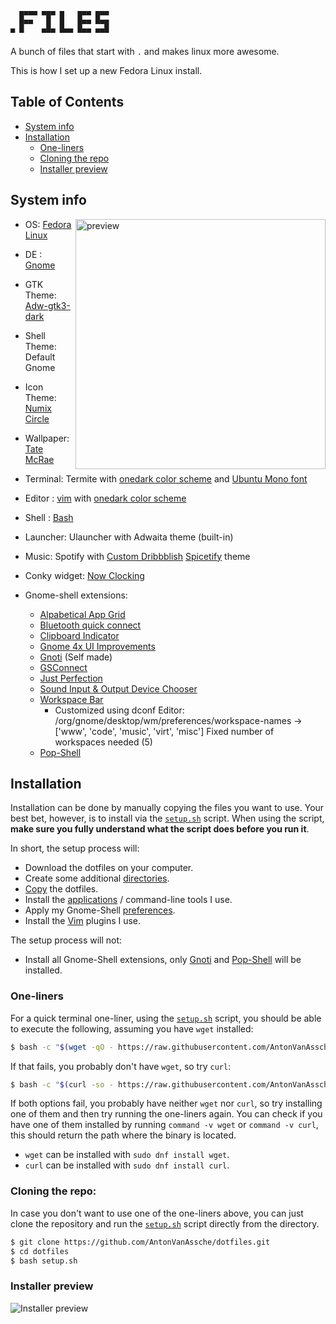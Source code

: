 ```
  █▀▀▀ ▀█▀ █   █▀▀ █▀▀
  █▀▀   █  █   █▀▀ ▀▀█
▀ ▀    ▀▀▀ ▀▀▀ ▀▀▀ ▀▀▀
```

A bunch of files that start with `.` and makes linux more awesome.

This is how I set up a new Fedora Linux install.

## Table of Contents

-  [System info](#system-info)
-  [Installation](#installation)
   -  [One-liners](#one-liners)
   -  [Cloning the repo](#cloning-the-repo)
   -  [Installer preview](#installer-preview)

## System info

<img src="./assets/TateMcRaePreview.png" alt="preview" align="right" width="400px">

-  OS: [Fedora Linux](https://getfedora.org/)
-  DE : [Gnome](https://gitlab.gnome.org/GNOME/gnome-shell)
-  GTK Theme: [Adw-gtk3-dark](https://github.com/lassekongo83/adw-gtk3)
-  Shell Theme: Default Gnome
-  Icon Theme: [Numix Circle](https://github.com/numixproject/numix-icon-theme-circle)
-  Wallpaper: [Tate McRae](./src/walls/Tate-McRae.jpg)
-  Terminal: Termite with [onedark color scheme](./src/.config/termite/config) and [Ubuntu Mono font](https://design.ubuntu.com/font/)
-  Editor : [vim](https://github.com/vim/vim)
   with [onedark color scheme](https://github.com/joshdick/onedark.vim)
-  Shell : [Bash](https://www.gnu.org/software/bash/)
-  Launcher: Ulauncher with Adwaita theme (built-in)
-  Music: Spotify with [Custom Dribbblish](./src/.config/spicetify/Themes/Dribbblish) [Spicetify](https://github.com/khanhas/spicetify-cli) theme
-  Conky widget: [Now Clocking](https://github.com/AntonVanAssche/now-clocking)

-  Gnome-shell extensions:
   -  [Alpabetical App Grid](https://github.com/stuarthayhurst/alphabetical-grid-extension)
   -  [Bluetooth quick connect](https://github.com/bjarosze/gnome-bluetooth-quick-connect)
   -  [Clipboard Indicator](https://github.com/Tudmotu/gnome-shell-extension-clipboard-indicator)
   -  [Gnome 4x UI Improvements](https://github.com/axxapy/gnome-ui-tune)
   -  [Gnoti](https://github.com/AntonVanAssche/gnoti) (Self made)
   -  [GSConnect](https://github.com/GSConnect/gnome-shell-extension-gsconnect)
   -  [Just Perfection](https://gitlab.gnome.org/jrahmatzadeh/just-perfection)
   -  [Sound Input & Output Device Chooser](https://github.com/kgshank/gse-sound-output-device-chooser)
   -  [Workspace Bar](https://github.com/fthx/workspaces-bar)
      -  Customized using dconf Editor: /org/gnome/desktop/wm/preferences/workspace-names -> ['www', 'code', 'music', 'virt', 'misc'] Fixed number of workspaces needed (5)
   -  [Pop-Shell](https://github.com/pop-os/shell)

## Installation

Installation can be done by manually copying the files you want to use. Your best bet, however, is to install via the [`setup.sh`](./setup.sh) script. When using the script, **make sure you fully understand what the script does before you run it**.

In short, the setup process will:

-  Download the dotfiles on your computer.
-  Create some additional [directories](./setup/dotfiles/dirs.sh).
-  [Copy](./setup/dotfiles/dotfiles.sh) the dotfiles.
-  Install the [applications](./setup/packages/) / command-line tools I use.
-  Apply my Gnome-Shell [preferences](./setup/gnome/).
-  Install the [Vim](./setup/packages/devel-tools.sh) plugins I use.

The setup process will not:

-  Install all Gnome-Shell extensions, only [Gnoti](https://github.com/AntonVanAssche/gnoti) and [Pop-Shell](https://github.com/pop-os/shell) will be installed.

### One-liners

For a quick terminal one-liner, using the [`setup.sh`](./setup.sh) script, you should be able to execute the following, assuming you have `wget` installed:

```bash
$ bash -c "$(wget -qO - https://raw.githubusercontent.com/AntonVanAssche/dotfiles/master/setup.sh)"
```

If that fails, you probably don't have `wget`, so try `curl`:

```bash
$ bash -c "$(curl -so - https://raw.githubusercontent.com/AntonVanAssche/dotfiles/master/setup.sh)"
```

If both options fail, you probably have neither `wget` nor `curl`, so try installing one of them and then try running the one-liners again. You can check if you have one of them installed by running `command -v wget` or `command -v curl`, this should return the path where the binary is located.

-  `wget` can be installed with `sudo dnf install wget`.
-  `curl` can be installed with `sudo dnf install curl`.

### Cloning the repo:

In case you don't want to use one of the one-liners above, you can just clone the repository and run the [`setup.sh`](./setup.sh) script directly from the directory.

```bash
$ git clone https://github.com/AntonVanAssche/dotfiles.git
$ cd dotfiles
$ bash setup.sh
```

### Installer preview

![Installer preview](./assets/installer-preview.gif)
